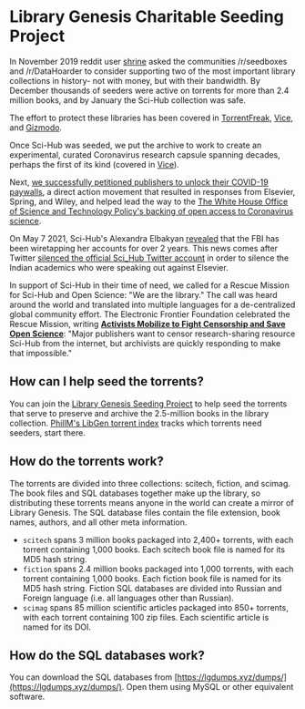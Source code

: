 # Library Genesis Charitable Seeding Project

In November 2019 reddit user [shrine](http://reddit.com/u/shrine) asked the communities /r/seedboxes and /r/DataHoarder to consider supporting two of the most important library collections in history- not with money, but with their bandwidth. By December thousands of seeders were active on torrents for more than 2.4 million books, and by January the Sci-Hub collection was safe.

The effort to protect these libraries has been covered in [TorrentFreak](https://torrentfreak.com/meet-the-guy-behind-the-libgen-torrent-seeding-movement-191205/), [Vice](https://www.vice.com/en_us/article/pa7jxb/archivists-are-trying-to-make-sure-a-pirate-bay-of-science-never-goes-down), and [Gizmodo](https://gizmodo.com/archivists-want-to-make-sci-hub-un-censorable-1846898276).

Once Sci-Hub was seeded, we put the archive to work to create an experimental, curated Coronavirus research capsule spanning decades, perhaps the first of its kind (covered in [Vice](https://www.vice.com/en_us/article/z3b3v5/archivists-are-bypassing-paywalls-to-share-studies-about-coronaviruses)).

Next, [we successfully petitioned publishers to unlock their COVID-19 paywalls](https://change.org/COVID-2019), a direct action movement that resulted in responses from Elsevier, Spring, and Wiley, and helped lead the way to the [The White House Office of Science and Technology Policy's backing of open access to Coronavirus science](https://www.imagwiki.nibib.nih.gov/content/ostp-call-action-tech-community-new-machine-readable-covid-19-dataset).

On May 7 2021, Sci-Hub's Alexandra Elbakyan [revealed](https://twitter.com/ringo_ring/status/1390782451140767749) that the FBI has been wiretapping her accounts for over 2 years. This news comes after Twitter [silenced the official Sci\_Hub Twitter account](https://www.theverge.com/2021/1/8/22220738/twitter-sci-hub-suspended-indian-court-case) in order to silence the Indian academics who were speaking out against Elsevier.

In support of Sci-Hub in their time of need, we called for a Rescue Mission for Sci-Hub and Open Science: "We are the library." The call was heard around the world and translated into multiple languages for a de-centralized global community effort. The Electronic Frontier Foundation celebrated the Rescue Mission, writing [**Activists Mobilize to Fight Censorship and Save Open Science**](https://www.eff.org/deeplinks/2021/05/activists-mobilize-fight-censorship-and-save-open-science): "Major publishers want to censor research-sharing resource Sci-Hub from the internet, but archivists are quickly responding to make that impossible."

##  How can I help seed the torrents?
You can join the [Library Genesis Seeding Project](https://www.reddit.com/r/DataHoarder/comments/ed9byj/library_genesis_project_update_25_million_books/) to help seed the torrents that serve to preserve and archive the 2.5-million books in the library collection. [PhillM's LibGen torrent index](https://phillm.net/libgen-seeds-needed.php) tracks which torrents need seeders, start there.

## How do the torrents work?
The torrents are divided into three collections: scitech, fiction, and scimag. The book files and SQL databases together make up the library, so distributing these torrents means anyone in the world can create a mirror of Library Genesis. The SQL database files contain the file extension, book names, authors, and all other meta information.

* `scitech` spans 3 million books packaged into 2,400+ torrents, with each torrent containing 1,000 books. Each scitech book file is named for its MD5 hash string.
* `fiction` spans 2.4 million books packaged into 1,000 torrents, with each torrent containing 1,000 books. Each fiction book file is named for its MD5 hash string. Fiction SQL databases are divided into Russian and Foreign language (i.e. all languages other than Russian).
* `scimag` spans 85 million scientific articles packaged into 850+ torrents, with each torrent containing 100 zip files. Each scientific article is named for its DOI.

## How do the SQL databases work?

You can download the SQL databases from [https://lgdumps.xyz/dumps/](https://lgdumps.xyz/dumps/). Open them using MySQL or other equivalent software.